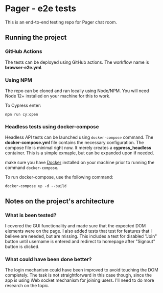 # Pager - e2e tests

This is an end-to-end testing repo for Pager chat room.

## Running the project

### GitHub Actions

The tests can be deployed using GitHub actions. The workflow name is **browser-e2e.yml**.

### Using NPM

The repo can be cloned and ran locally using Node/NPM.
You will need Node 12+ installed on your machine for this to work.

To Cypress enter:
```
npm run cy:open
```

### Headless tests using docker-compose

Headless API tests can be launched using `docker-compose` command. The **docker-compose.yml** file
contains the necessary configuration. The compose file is minimal right now. It merely creates a **cypress_headless** container. This is a simple exmaple, but can be expanded upon if needed.

make sure you have [Docker](https://www.docker.com/) installed on your machine prior to running the command `docker-compose`.

To run docker-compose, use the following command:
```
docker-compose up -d --build
```

## Notes on the project's architecture

### What is been tested?

I covered the GUI functionality and made sure that the expected DOM elements were on the page.
I also added tests that test for features that I believe are needed, but are missing.
This includes a test for disabled "Join" button until username is entered and redirect to homepage after "Signout" button is clicked.

### What could have been done better?

The login mechanism could have been improved to avoid touching the DOM completely.
The task is not straightforward in this case though, since the app is using Web socket mechanism for joining users.
I'll need to do more research on the topic.

